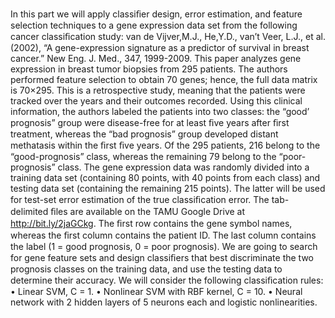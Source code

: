  In this part we will apply classiﬁer design, error estimation, and feature selection techniques to a gene expression data set from 
 the following cancer classiﬁcation study: 
 van de Vijver,M.J., He,Y.D., van’t Veer, L.J., et al. (2002), “A gene-expression signature as a predictor of survival in breast cancer.” New Eng. J. Med., 347, 1999-2009.
 This paper analyzes gene expression in breast tumor biopsies from 295 patients.
 The authors performed feature selection to obtain 70 genes; 
 hence, the full data matrix is 70×295. This is a retrospective study, meaning that the patients were tracked over the years and their 
 outcomes recorded. Using this clinical information, the authors labeled the patients into two classes: the “good’ prognosis” group were 
 disease-free for at least ﬁve years after ﬁrst treatment, whereas the “bad prognosis” group developed distant methatasis within the ﬁrst 
 ﬁve years. Of the 295 patients, 216 belong to the “good-prognosis” class, whereas the remaining 79 belong to the “poor-prognosis” class. 
 The gene expression data was randomly divided into a training data set (containing 80 points, with 40 points from each class) and testing 
 data set (containing the remaining 215 points). The latter will be used for test-set error estimation of the true classiﬁcation error. 
 The tab-delimited ﬁles are available on the TAMU Google Drive at http://bit.ly/2jaGCkg. The ﬁrst row contains the gene symbol names, whereas
 the ﬁrst column contains the patient ID. The last column contains the label (1 = good prognosis, 0 = poor prognosis). We are going to search
 for gene feature sets and design classiﬁers that best discriminate the two prognosis classes on the training data, and use the testing data
 to determine their accuracy. We will consider the following classiﬁcation rules:
 • Linear SVM, C = 1. 
 • Nonlinear SVM with RBF kernel, C = 10. 
 • Neural network with 2 hidden layers of 5 neurons each and logistic nonlinearities. 
